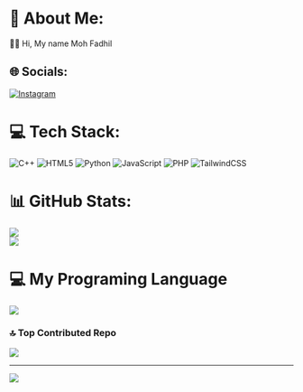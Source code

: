 # 💫 About Me:
🙌🏻 Hi, My name Moh Fadhil


## 🌐 Socials:
[![Instagram](https://img.shields.io/badge/Instagram-%23E4405F.svg?logo=Instagram&logoColor=white)](https://instagram.com/_f4rdyyh) 

# 💻 Tech Stack:
![C++](https://img.shields.io/badge/c++-%2300599C.svg?style=for-the-badge&logo=c%2B%2B&logoColor=white) ![HTML5](https://img.shields.io/badge/html5-%23E34F26.svg?style=for-the-badge&logo=html5&logoColor=white) ![Python](https://img.shields.io/badge/python-3670A0?style=for-the-badge&logo=python&logoColor=ffdd54) ![JavaScript](https://img.shields.io/badge/javascript-%23323330.svg?style=for-the-badge&logo=javascript&logoColor=%23F7DF1E) ![PHP](https://img.shields.io/badge/php-%23777BB4.svg?style=for-the-badge&logo=php&logoColor=white) ![TailwindCSS](https://img.shields.io/badge/tailwindcss-%2338B2AC.svg?style=for-the-badge&logo=tailwind-css&logoColor=white)
# 📊 GitHub Stats:
![](https://github-readme-stats.vercel.app/api?username=fadil-ay&theme=blue-green&hide_border=false&include_all_commits=false&count_private=false)<br/>
![](https://github-readme-streak-stats.herokuapp.com/?user=fadil-ayt&theme=blue-green&hide_border=false)<br/>

# 💻 My Programing Language 
![](https://github-readme-stats.vercel.app/api/top-langs/?username=fadil-ay&theme=blue-green&hide_border=false&include_all_commits=false&count_private=false&layout=compact)

### 🔝 Top Contributed Repo
![](https://github-contributor-stats.vercel.app/api?username=fadil-ay&limit=5&theme=dark&combine_all_yearly_contributions=true)

---
[![](https://visitcount.itsvg.in/api?id=fadil-ay&icon=0&color=0)](https://visitcount.itsvg.in)

<!-- Proudly created with GPRM ( https://gprm.itsvg.in ) -->
[webdev]: https://fadil-ay.github.io/web-portfolio/


